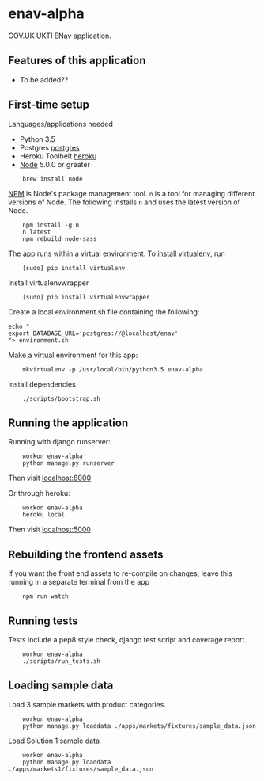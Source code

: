 # enav-alpha

GOV.UK UKTI ENav application.

## Features of this application

 - To be added??

## First-time setup

Languages/applications needed
- Python 3.5
- Postgres [postgres](https://www.postgresql.org)
- Heroku Toolbelt [heroku](https://toolbelt.heroku.com)
- [Node](https://nodejs.org/en/) 5.0.0 or greater

```shell
    brew install node
```

[NPM](npmjs.org) is Node's package management tool. `n` is a tool for managing
different versions of Node. The following installs `n` and uses the latest
version of Node.

```shell
    npm install -g n
    n latest
    npm rebuild node-sass
```

The app runs within a virtual environment. To [install virtualenv](https://virtualenv.readthedocs.org/en/latest/installation.html), run
```shell
    [sudo] pip install virtualenv
```

Install virtualenvwrapper
```shell
    [sudo] pip install virtualenvwrapper
```

Create a local environment.sh file containing the following:
```shell
echo "
export DATABASE_URL='postgres://@localhost/enav'
"> environment.sh
```

Make a virtual environment for this app:
```shell
    mkvirtualenv -p /usr/local/bin/python3.5 enav-alpha
```

Install dependencies
```shell
    ./scripts/bootstrap.sh
```

## Running the application

Running with django runserver:
```shell
    workon enav-alpha
    python manage.py runserver
```
Then visit [localhost:8000](http://localhost:8000)

Or through heroku:
```shell
    workon enav-alpha
    heroku local
```
Then visit [localhost:5000](http://localhost:5000)

## Rebuilding the frontend assets

If you want the front end assets to re-compile on changes, leave this running
in a separate terminal from the app
```shell
    npm run watch
```

## Running tests

Tests include a pep8 style check, django test script and coverage report.

```shell
    workon enav-alpha
    ./scripts/run_tests.sh
```

## Loading sample data

Load 3 sample markets with product categories.

```shell
    workon enav-alpha
    python manage.py loaddata ./apps/markets/fixtures/sample_data.json
```

Load Solution 1 sample data

```shell
    workon enav-alpha
    python manage.py loaddata ./apps/markets1/fixtures/sample_data.json
```


